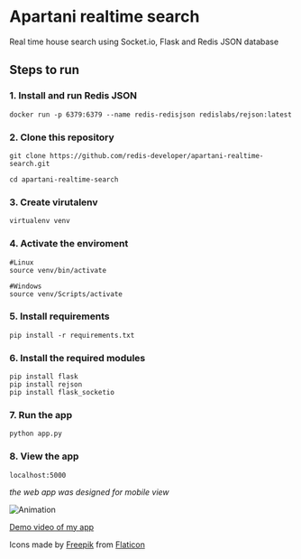 # Apartani realtime search

Real time house search using Socket.io, Flask and Redis JSON database

## Steps to run 


### 1. Install and run Redis JSON
```
docker run -p 6379:6379 --name redis-redisjson redislabs/rejson:latest
```

### 2. Clone this repository
```
git clone https://github.com/redis-developer/apartani-realtime-search.git
```

```
cd apartani-realtime-search
```

### 3. Create virutalenv

```
virtualenv venv
```

### 4. Activate the enviroment
```
#Linux
source venv/bin/activate

#Windows
source venv/Scripts/activate
```
### 5. Install requirements
```
pip install -r requirements.txt
```
### 6. Install the required modules

```
pip install flask
pip install rejson
pip install flask_socketio
```

### 7. Run the app

```
python app.py
```

### 8. View the app

```
localhost:5000
```
_the web app was designed for mobile view_

![Animation](Animation.gif)

[Demo video of my app](https://www.youtube.com/watch?v=5GfeurLWDrU)

Icons made by [Freepik](https://www.freepik.com) from [Flaticon](https://www.flaticon.com/)


